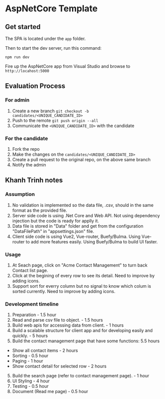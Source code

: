 # AspNetCore Template

## Get started

The SPA is located under the `app` folder.

Then to start the dev server, run this command:

`npm run dev`

Fire up the AspNetCore app from Visual Studio and browse to `http://locahost:5000`

## Evaluation Process

### For admin

1. Create a new branch `git checkout -b candidates/<UNIQUE_CANDIDATE_ID>`
2. Push to the remote `git push origin --all`
3. Communicate the `<UNIQUE_CANDIDATE_ID>` with the candidate

### For the candidate

1. Fork the repo
2. Make the changes on the `candidates/<UNIQUE_CANDIDATE_ID>`
3. Create a pull request to the original repo, on the above same branch
4. Notify the admin

## Khanh Trinh notes

### Assumption 
1. No validation is implemented so the data file, .csv, should in the same format as the provided file.
2. Server side code is using .Net Core and Web API. Not using dependency injection but the code is ready for applly it.
3. Data file is stored in "Data" folder and get from the configuration "DataFilePath" in "appsettings.json" file.
4. Client side code is using Vue2, Vue-router, Buefy/Bulma. Using Vue-router to add more features easily. Using Buefy/Bulma to build UI faster.

### Usage
1. At Seach page, click on "Acme Contact Management" to turn back Contact list page.
2. Click at the begining of every row to see its detail. Need to improve by adding icons.
3. Support sort for everry column but no signal to know which colum is sorted currently. Need to improve by adding icons.

### Development timeline
1.  Preparation - 1.5 hour
1.	Read and parse csv file to object. - 1.5 hours
2.	Build web apis for accessing data from client. - 1 hours
3.	Build a scalable structure for client app and for developing easily and quickly. - 5 hours
4.	Build the contact management page that have some functions: 5.5 hours
  -	Show all contact items - 2 hours
  -	Sorting - 0.5 hour
  -	Paging - 1 hour
  -	Show contact detail for selected row - 2 hours
5.	Build the search page (refer to contact management page). - 1 hour
6. UI Styling - 4 hour
7. Testing - 0.5 hour
8. Document (Read me page)  - 0.5 hour


